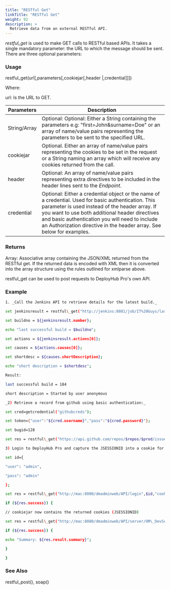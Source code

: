 ```yaml
---
title: "RESTful Get"
linkTitle: "RESTful Get"
weight: 92
description: >
  Retrieve data from an external RESTful API. 
---
```


_restful\_get_ is used to make GET calls to RESTful based APIs. It takes a single mandatory parameter: the URL to which the message should be sent. There are three optional parameters:

### Usage

restful\_get(url[,parameters[,cookiejar[,header |,credential]]])

Where:

url: Is the URL to GET.

| Parameters   | Description                                                                                                                                                                                                                                                                                                                         |
|--------------|-------------------------------------------------------------------------------------------------------------------------------------------------------------------------------------------------------------------------------------------------------------------------------------------------------------------------------------|
| String/Array | Optional: Optional: Either a String containing the parameters e.g: "first=John&amp;surname=Doe" or an array of name/value pairs representing the parameters to be sent to the specified URL.                                                                                                                                        |
| cookiejar    | Optional. Either an array of name/value pairs representing the cookies to be set in the request or a String naming an array which will receive any cookies returned from the call.                                                                                                                                                  |
| header       | Optional: An array of name/value pairs representing extra directives to be included in the header lines sent to the _Endpoint_.                                                                                                                                                                                                     |
| credential   | Optional: Either a credential object or the name of a credential. Used for basic authentication. This parameter is used instead of the header array. If you want to use both additional header directives and basic authentication you will need to include an Authorization directive in the header array. See below for examples. |

### Returns

Array: Associative array containing the JSON/XML returned from the RESTful get. If the returned data is encoded with XML then it is converted into the array structure using the rules outlined for xmlparse above.

restful\_get can be used to post requests to DeployHub Pro's own API.

### Example

```bash
1. _Call the Jenkins API to retrieve details for the latest build._

set jenkinsresult = restful\_get("http://jenkins:8081/job/IT%20Guys/lastSuccessfulBuild/api/json");

set buildno = ${jenkinsresult.number};

echo "last successful build = $buildno";

set actions = ${jenkinsresult.actions[0]};

set causes = ${actions.causes[0]};

set shortdesc = ${causes.shortDescription};

echo "short description = $shortdesc";

Result:

last successful build = 184

short description = Started by user anonymous

_2) Retrieve a record from github using basic authentication:_

set cred=getcredential("githubcreds");

set token={"user":"${cred.username}","pass":"${cred.password}"};

set bugid=128

set res = restful\_get("https://api.github.com/repos/$repos/$prod/issues/$bugid",$token);

3) Login to DeployHub Pro and capture the JSESSIONID into a cookie for reuse

set id={

"user": "admin",

"pass": "admin"

};

set res = restful\_get("http://mac:8080/dmadminweb/API/login",$id,"cookiejar");

if (${res.success}) {

// cookiejar now contains the returned cookies (JSESSIONID)

set res = restful\_get("http://mac:8080/dmadminweb/API/server/OM\_DevServer",null,$cookiejar);

if (${res.success}) {

echo "Summary: ${res.result.summary}";

}

}
```

### See Also

restful\_post(), soap()
